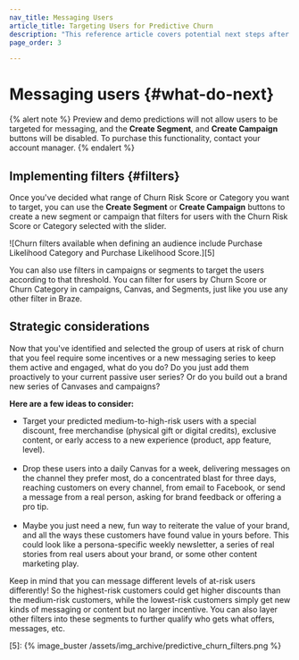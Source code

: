 ```yaml
---
nav_title: Messaging Users
article_title: Targeting Users for Predictive Churn
description: "This reference article covers potential next steps after you have created a churn prediction such as implementing filter and strategic considerations."
page_order: 3

---
```


# Messaging users {#what-do-next}

{% alert note %}
Preview and demo predictions will not allow users to be targeted for messaging, and the **Create Segment**, and **Create Campaign** buttons will be disabled. To purchase this functionality, contact your account manager.
{% endalert %}

## Implementing filters {#filters}

Once you've decided what range of Churn Risk Score or Category you want to target, you can use the **Create Segment** or **Create Campaign** buttons to create a new segment or campaign that filters for users with the Churn Risk Score or Category selected with the slider.

![Churn filters available when defining an audience include Purchase Likelihood Category and Purchase Likelihood Score.][5]

You can also use filters in campaigns or segments to target the users according to that threshold. You can filter for users by Churn Score or Churn Category in campaigns, Canvas, and Segments, just like you use any other filter in Braze.

## Strategic considerations

Now that you've identified and selected the group of users at risk of churn that you feel require some incentives or a new messaging series to keep them active and engaged, what do you do? Do you just add them proactively to your current passive user series? Or do you build out a brand new series of Canvases and campaigns? 

**Here are a few ideas to consider:**

- Target your predicted medium-to-high-risk users with a special discount, free merchandise (physical gift or digital credits), exclusive content, or early access to a new experience (product, app feature, level).<br><br>
- Drop these users into a daily Canvas for a week, delivering messages on the channel they prefer most, do a concentrated blast for three days, reaching customers on every channel, from email to Facebook, or send a message from a real person, asking for brand feedback or offering a pro tip.<br><br>
- Maybe you just need a new, fun way to reiterate the value of your brand, and all the ways these customers have found value in yours before. This could look like a persona-specific weekly newsletter, a series of real stories from real users about your brand, or some other content marketing play.

Keep in mind that you can message different levels of at-risk users differently! So the highest-risk customers could get higher discounts than the medium-risk customers, while the lowest-risk customers simply get new kinds of messaging or content but no larger incentive. You can also layer other filters into these segments to further qualify who gets what offers, messages, etc.



[5]: {% image_buster /assets/img_archive/predictive_churn_filters.png %}
